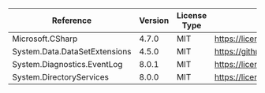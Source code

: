  | Reference                     | Version | License Type | License                                                  | 
 | ----------------------------- | ------- | ------------ | -------------------------------------------------------- | 
 | Microsoft.CSharp              | 4.7.0   | MIT          | https://licenses.nuget.org/MIT                           | 
 | System.Data.DataSetExtensions | 4.5.0   | MIT          | https://github.com/dotnet/corefx/blob/master/LICENSE.TXT | 
 | System.Diagnostics.EventLog   | 8.0.1   | MIT          | https://licenses.nuget.org/MIT                           | 
 | System.DirectoryServices      | 8.0.0   | MIT          | https://licenses.nuget.org/MIT                           | 
